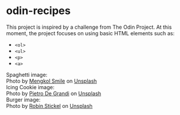 # odin-recipes
This project is inspired by a challenge from The Odin Project. At this moment, the project focuses on using basic HTML elements such as:

- `<ol>`
- `<ul>`
- `<p>`
- `<a>`

Spaghetti image:<br>
Photo by <a href="https://unsplash.com/@mengkol?utm_content=creditCopyText&utm_medium=referral&utm_source=unsplash">Mengkol Smile</a> on <a href="https://unsplash.com/photos/a-white-bowl-filled-with-spaghetti-and-sauce-M7mM2GLmhyc?utm_content=creditCopyText&utm_medium=referral&utm_source=unsplash">Unsplash</a><br>
Icing Cookie image:<br>
Photo by <a href="https://unsplash.com/@peter_mc_greats?utm_content=creditCopyText&utm_medium=referral&utm_source=unsplash">Pietro De Grandi</a> on <a href="https://unsplash.com/photos/person-holding-brown-cookie-RUPPakds28k?utm_content=creditCopyText&utm_medium=referral&utm_source=unsplash">Unsplash</a><br>
Burger image:<br>
Photo by <a href="https://unsplash.com/@robinstickel?utm_content=creditCopyText&utm_medium=referral&utm_source=unsplash">Robin Stickel</a> on <a href="https://unsplash.com/photos/selective-focus-photography-of-burger-patty-mayonnaise-and-french-fries-served-on-platter-tzl1UCXg5Es?utm_content=creditCopyText&utm_medium=referral&utm_source=unsplash">Unsplash</a><br>
